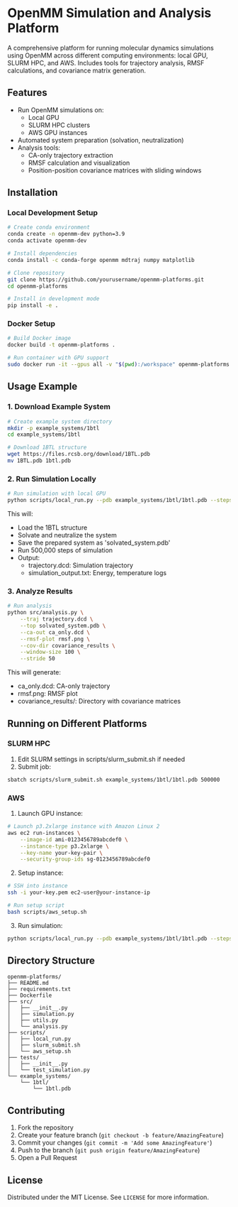 # OpenMM Simulation and Analysis Platform

A comprehensive platform for running molecular dynamics simulations using OpenMM across different computing environments: local GPU, SLURM HPC, and AWS. Includes tools for trajectory analysis, RMSF calculations, and covariance matrix generation.

## Features

- Run OpenMM simulations on:
  - Local GPU
  - SLURM HPC clusters
  - AWS GPU instances
- Automated system preparation (solvation, neutralization)
- Analysis tools:
  - CA-only trajectory extraction
  - RMSF calculation and visualization
  - Position-position covariance matrices with sliding windows

## Installation

### Local Development Setup

```bash
# Create conda environment
conda create -n openmm-dev python=3.9
conda activate openmm-dev

# Install dependencies
conda install -c conda-forge openmm mdtraj numpy matplotlib

# Clone repository
git clone https://github.com/yourusername/openmm-platforms.git
cd openmm-platforms

# Install in development mode
pip install -e .
```

### Docker Setup

```bash
# Build Docker image
docker build -t openmm-platforms .

# Run container with GPU support
sudo docker run -it --gpus all -v "$(pwd):/workspace" openmm-platforms
```

## Usage Example

### 1. Download Example System
```bash
# Create example system directory
mkdir -p example_systems/1btl
cd example_systems/1btl

# Download 1BTL structure
wget https://files.rcsb.org/download/1BTL.pdb
mv 1BTL.pdb 1btl.pdb
```

### 2. Run Simulation Locally

```bash
# Run simulation with local GPU
python scripts/local_run.py --pdb example_systems/1btl/1btl.pdb --steps 500000
```

This will:
- Load the 1BTL structure
- Solvate and neutralize the system
- Save the prepared system as 'solvated_system.pdb'
- Run 500,000 steps of simulation
- Output:
  - trajectory.dcd: Simulation trajectory
  - simulation_output.txt: Energy, temperature logs

### 3. Analyze Results

```bash
# Run analysis
python src/analysis.py \
    --traj trajectory.dcd \
    --top solvated_system.pdb \
    --ca-out ca_only.dcd \
    --rmsf-plot rmsf.png \
    --cov-dir covariance_results \
    --window-size 100 \
    --stride 50
```

This will generate:
- ca_only.dcd: CA-only trajectory
- rmsf.png: RMSF plot
- covariance_results/: Directory with covariance matrices

## Running on Different Platforms

### SLURM HPC

1. Edit SLURM settings in scripts/slurm_submit.sh if needed
2. Submit job:
```bash
sbatch scripts/slurm_submit.sh example_systems/1btl/1btl.pdb 500000
```

### AWS

1. Launch GPU instance:
```bash
# Launch p3.2xlarge instance with Amazon Linux 2
aws ec2 run-instances \
    --image-id ami-0123456789abcdef0 \
    --instance-type p3.2xlarge \
    --key-name your-key-pair \
    --security-group-ids sg-0123456789abcdef0
```

2. Setup instance:
```bash
# SSH into instance
ssh -i your-key.pem ec2-user@your-instance-ip

# Run setup script
bash scripts/aws_setup.sh
```

3. Run simulation:
```bash
python scripts/local_run.py --pdb example_systems/1btl/1btl.pdb --steps 500000
```

## Directory Structure

```
openmm-platforms/
├── README.md
├── requirements.txt
├── Dockerfile
├── src/
│   ├── __init__.py
│   ├── simulation.py
│   ├── utils.py
│   └── analysis.py
├── scripts/
│   ├── local_run.py
│   ├── slurm_submit.sh
│   └── aws_setup.sh
├── tests/
│   ├── __init__.py
│   └── test_simulation.py
└── example_systems/
    └── 1btl/
        └── 1btl.pdb
```

## Contributing

1. Fork the repository
2. Create your feature branch (`git checkout -b feature/AmazingFeature`)
3. Commit your changes (`git commit -m 'Add some AmazingFeature'`)
4. Push to the branch (`git push origin feature/AmazingFeature`)
5. Open a Pull Request

## License

Distributed under the MIT License. See `LICENSE` for more information.

